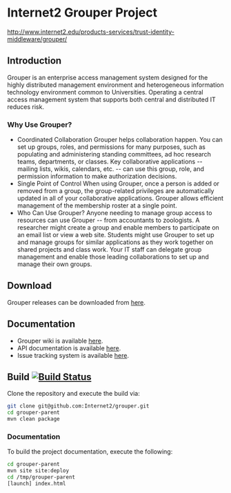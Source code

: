 Internet2 Grouper Project
=========================

http://www.internet2.edu/products-services/trust-identity-middleware/grouper/

## Introduction

Grouper is an enterprise access management system designed for the highly distributed management environment and heterogeneous information technology environment common to Universities. Operating a central access management system that supports both central and distributed IT reduces risk.

### Why Use Grouper?
- Coordinated Collaboration Grouper helps collaboration happen. You can set up groups, roles, and permissions for many purposes, such as populating and administering standing committees, ad hoc research teams, departments, or classes. Key collaborative applications -- mailing lists, wikis, calendars, etc. -- can use this group, role, and permission information to make authorization decisions.
- Single Point of Control When using Grouper, once a person is added or removed from a group, the group-related privileges are automatically updated in all of your collaborative applications. Grouper allows efficient management of the membership roster at a single point.
- Who Can Use Grouper? Anyone needing to manage group access to resources can use Grouper -- from accountants to zoologists. A researcher might create a group and enable members to participate on an email list or view a web site. Students might use Grouper to set up and manage groups for similar applications as they work together on shared projects and class work. Your IT staff can delegate group management and enable those leading collaborations to set up and manage their own groups.

## Download

Grouper releases can be downloaded from [here](https://spaces.internet2.edu/display/Grouper/Grouper+Downloads).

## Documentation

* Grouper wiki is available [here](https://spaces.internet2.edu/display/Grouper/Grouper+Wiki+Home).
* API documentation is available [here](http://internet2.github.io/grouper/).
* Issue tracking system is available [here](https://bugs.internet2.edu/jira/browse/GRP).

## Build [![Build Status](https://api.travis-ci.org/Internet2/grouper.png)](http://travis-ci.org/Internet2/grouper)

Clone the repository and execute the build via:

```bash
git clone git@github.com:Internet2/grouper.git
cd grouper-parent
mvn clean package
```

### Documentation
To build the project documentation, execute the following:

```bash
cd grouper-parent
mvn site site:deploy
cd /tmp/grouper-parent
[launch] index.html
```

